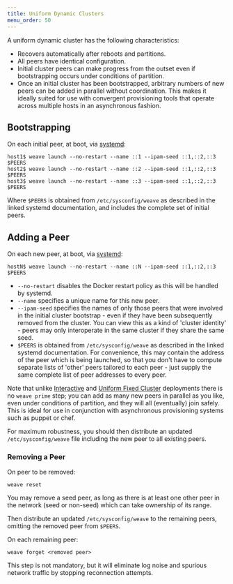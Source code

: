 ```yaml
---
title: Uniform Dynamic Clusters
menu_order: 50
---
```


A uniform dynamic cluster has the following characteristics:

* Recovers automatically after reboots and partitions.
* All peers have identical configuration.
* Initial cluster peers can make progress from the outset even if
  bootstrapping occurs under conditions of partition.
* Once an initial cluster has been bootstrapped, arbitrary numbers of
  new peers can be added in parallel without coordination. This makes
  it ideally suited for use with convergent provisioning tools that
  operate across multiple hosts in an asynchronous fashion.

## Bootstrapping

On each initial peer, at boot, via
[systemd](/site/installing-weave/systemd.md):

    host1$ weave launch --no-restart --name ::1 --ipam-seed ::1,::2,::3 $PEERS
    host2$ weave launch --no-restart --name ::2 --ipam-seed ::1,::2,::3 $PEERS
    host3$ weave launch --no-restart --name ::3 --ipam-seed ::1,::2,::3 $PEERS

Where `$PEERS` is obtained from `/etc/sysconfig/weave` as described in
the linked systemd documentation, and includes the complete set of
initial peers.

## Adding a Peer

On each new peer, at boot, via
[systemd](/site/installing-weave/systemd.md):

    hostN$ weave launch --no-restart --name ::N --ipam-seed ::1,::2,::3 $PEERS

* `--no-restart` disables the Docker restart policy as this will be
  handled by systemd.
* `--name` specifies a unique name for this new peer.
* `--ipam-seed` specifies the names of only those peers that were
  involved in the initial cluster bootstrap - even if they have been
  subsequently removed from the cluster. You can view this as a kind
  of 'cluster identity' - peers may only interoperate in the same
  cluster if they share the same seed.
* `$PEERS` is obtained from `/etc/sysconfig/weave` as described in the
  linked systemd documentation. For convenience, this may contain the
  address of the peer which is being launched, so that you don't have
  to compute separate lists of 'other' peers tailored to each peer -
  just supply the same complete list of peer addresses to every peer.

Note that unlike [Interactive](/site/operational-guide/interactive.md)
and [Uniform Fixed
Cluster](/site/operational-guide/uniform-fixed-cluster.md) deployments
there is no `weave prime` step; you can add as many new peers in
parallel as you like, even under conditions of partition, and they
will all (eventually) join safely. This is ideal for use in
conjunction with asynchronous provisioning systems such as puppet or
chef. 

For maximum robustness, you should then distribute an updated
`/etc/sysconfig/weave` file including the new peer to all existing
peers.

### Removing a Peer

On peer to be removed:

    weave reset

You may remove a seed peer, as long as there is at least one other
peer in the network (seed or non-seed) which can take ownership of its
range.

Then distribute an updated `/etc/sysconfig/weave` to the remaining
peers, omitting the removed peer from `$PEERS`.

On each remaining peer:

    weave forget <removed peer>

This step is not mandatory, but it will eliminate log noise and
spurious network traffic by stopping reconnection attempts.
